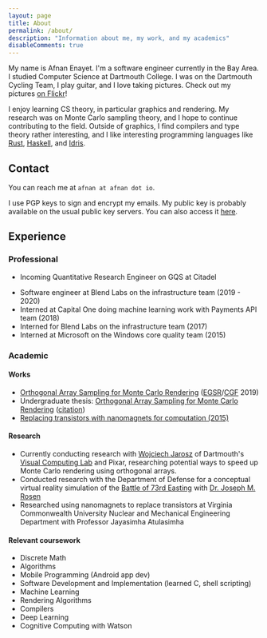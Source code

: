 ```yaml
---
layout: page
title: About
permalink: /about/
description: "Information about me, my work, and my academics"
disableComments: true
---
```


My name is Afnan Enayet. I'm a software engineer currently in the Bay Area. I
studied Computer Science at Dartmouth College. I was on the Dartmouth Cycling
Team, I play guitar, and I love taking pictures. Check out my pictures
[on Flickr](https://www.flickr.com/photos/150451945@N05/)!

I enjoy learning CS theory, in particular graphics and rendering. My research
was on Monte Carlo sampling theory, and I hope to continue contributing to the
field.  Outside of graphics, I find compilers and type theory rather
interesting, and I like interesting programming languages like
[Rust](https://www.rust-lang.org/), [Haskell](https://www.haskell.org/), and
[Idris](https://www.idris-lang.org/).

## Contact

You can reach me at `afnan at afnan dot io`.

I use PGP keys to sign and encrypt my emails. My public key is probably
available on the usual public key servers. You can also access it
[here](/publickey.asc).

## Experience

### Professional

* Incoming Quantitative Research Engineer on GQS at Citadel
- Software engineer at Blend Labs on the infrastructure team (2019 - 2020)
- Interned at Capital One doing machine learning work with Payments API team
  (2018)
- Interned for Blend Labs on the infrastructure team (2017)
- Interned at Microsoft on the Windows core quality team (2015)

### Academic

#### Works

- [Orthogonal Array Sampling for Monte Carlo
  Rendering](https://cs.dartmouth.edu/~wjarosz/publications/jarosz19orthogonal.html)
  ([EGSR](http://egsr2019.icube.unistra.fr/)/[CGF](https://www.eg.org/wp/eurographics-publications/cgf/)
  2019)
- Undergraduate thesis: [Orthogonal Array Sampling for Monte Carlo
  Rendering](/documents/undergrad_thesis.pdf)
  ([citation](/documents/bach_thesis_citation.bib))
- [Replacing transistors with nanomagnets for computation
  (2015)](/documents/replacing_transistors_nanomagnets.pdf)

#### Research

- Currently conducting research with [Wojciech Jarosz](https://cs.dartmouth.edu/~wjarosz/)
  of Dartmouth's [Visual Computing Lab](http://vcl.cs.dartmout.edu) and Pixar,
  researching potential ways to speed up Monte Carlo rendering using orthogonal
  arrays.
- Conducted research with the Department of Defense for a conceptual virtual
  reality simulation of the [Battle of 73rd Easting](https://en.wikipedia.org/wiki/Battle_of_73_Easting) with
  [Dr. Joseph M. Rosen](https://engineering.dartmouth.edu/people/faculty/joseph-rose)
- Researched using nanomagnets to replace transistors at Virginia Commonwealth
  University Nuclear and Mechanical Engineering Department with Professor Jayasimha
  Atulasimha

#### Relevant coursework

- Discrete Math
- Algorithms
- Mobile Programming (Android app dev)
- Software Development and Implementation (learned C, shell scripting)
- Machine Learning
- Rendering Algorithms
- Compilers
- Deep Learning
- Cognitive Computing with Watson

